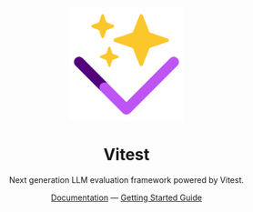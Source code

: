 <p align="center">
<img src="https://github.com/viteval/.github/blob/main/assets/viteval-icon.png?raw=true" height="200">
</p>

<h1 align="center">
Vitest
</h1>
<p align="center">
Next generation LLM evaluation framework powered by Vitest.
<p>
<div align="center">
  <a href="https://viteval.dev/">Documentation</a> —
  <a href="https://viteval.dev/guide">Getting Started Guide</a> 
</div>

<!-- Add discord -->
<!-- <h3 align="center">
<a href="https://chat.vitest.dev"><i>Get involved!</i></a>
</h3> -->
